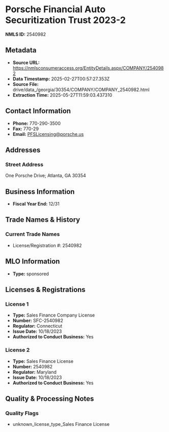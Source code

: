 # Porsche Financial Auto Securitization Trust 2023-2

**NMLS ID:** 2540982

## Metadata
- **Source URL:** https://nmlsconsumeraccess.org/EntityDetails.aspx/COMPANY/2540982
- **Data Timestamp:** 2025-02-27T00:57:27.353Z
- **Source File:** drive/data_/georgia/30354/COMPANY/COMPANY_2540982.html
- **Extraction Time:** 2025-05-27T11:59:03.437310

## Contact Information
- **Phone:** 770-290-3500
- **Fax:** 770-29
- **Email:** PFSLicensing@porsche.us

## Addresses
### Street Address
One Porsche Drive; Atlanta, GA 30354

## Business Information
- **Fiscal Year End:** 12/31

## Trade Names & History
### Current Trade Names
- License/Registration #: 2540982

## MLO Information
- **Type:** sponsored

## Licenses & Registrations

### License 1
- **Type:** Sales Finance Company License
- **Number:** SFC-2540982
- **Regulator:** Connecticut
- **Issue Date:** 10/18/2023
- **Authorized to Conduct Business:** Yes

### License 2
- **Type:** Sales Finance License
- **Number:** 2540982
- **Regulator:** Maryland
- **Issue Date:** 10/18/2023
- **Authorized to Conduct Business:** Yes

## Quality & Processing Notes
### Quality Flags
- unknown_license_type_Sales Finance License
